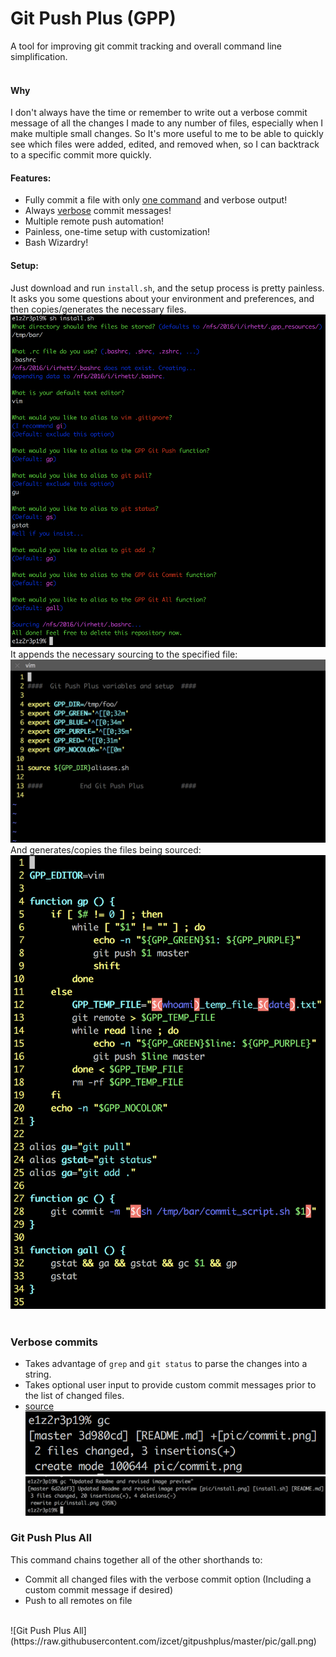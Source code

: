 # Git Push Plus (GPP)
A tool for improving git commit tracking and overall command line simplification.
<br><br>
#### Why
I don't always have the time or remember to write out a verbose commit message of all the changes I made to any number of files, especially when I make multiple small changes. So It's more useful to me to be able to quickly see which files were added, edited, and removed when, so I can backtrack to a specific commit more quickly.

#### Features:
 - Fully commit a file with only [one command](#Git-Push-Plus-All) and verbose output!
 - Always [verbose](#Verbose-commits) commit messages!
 - Multiple remote push automation!
 - Painless, one-time setup with customization!
 - Bash Wizardry!

#### Setup:
Just download and run `install.sh`, and the setup process is pretty painless. It asks you some questions about your environment and preferences, and then copies/generates the necessary files.
<br>
![install.sh](https://raw.githubusercontent.com/izcet/gitpushplus/master/pic/install.png)
<br>
It appends the necessary sourcing to the specified file:
<br>
![.dotfile example](https://raw.githubusercontent.com/izcet/gitpushplus/master/pic/bashrc.png)
<br>
And generates/copies the files being sourced:
<br>
![aliases](https://raw.githubusercontent.com/izcet/gitpushplus/cf0dbdeb692aef09fd363639e7dd685b9d90d578/pic/alias.png)
<br><br>

### Verbose commits
 - Takes advantage of `grep` and `git status` to parse the changes into a string.
 - Takes optional user input to provide custom commit messages prior to the list of changed files.
 - [source](https://github.com/izcet/gitpushplus/blob/master/commit_script.sh)
![commitexample](https://raw.githubusercontent.com/izcet/gitpushplus/master/pic/commit2.png)
![Verbose commit example](https://raw.githubusercontent.com/izcet/gitpushplus/master/pic/commit.png)

### Git Push Plus All
This command chains together all of the other shorthands to:
 - Commit all changed files with the verbose commit option (Including a custom commit message if desired)
 - Push to all remotes on file
<br>
![Git Push Plus All](https://raw.githubusercontent.com/izcet/gitpushplus/master/pic/gall.png)
